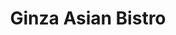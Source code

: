 ---
layout: place
title: "Ginza Asian Bistro"
permalink: /kentucky/louisville/ginza-asian-bistro.html
stateAbbr: KY
stateName: Kentucky
cityName: Louisville
seo:
  name: "Ginza Asian Bistro"
  type: Restaurant
  links: https://www.ginzaasianbistroky.com/
description: "Looking for sushi in Louisville, Kentucky? Check out Ginza Asian Bistro for a delightful Japanese dining experience. Enjoy a variety of sushi and other dishe..."
place_id: ChIJ1Yr5pryfaYgRuxmT7HgvoC0
photos:
  - name: >-
      places/ChIJ1Yr5pryfaYgRuxmT7HgvoC0/photos/AeeoHcLRRCae5JzStVyDP4s__VknZG0Fk6Nporz1MQFjQ4Bmhe8gN0WS_9aYl9KEqqOFLXwyUIYQH9DaU0nSeDIPNU-rETAiCpeIlpw8J5q8Sj-cOQkhrj5jcdIF1A1f9JA8_J66NLOzQ2CJ3khwA3H1xqy1P6y9JyFvRcaJ9faTBDF5Rq2j1rwbhHhO10_Veh0GpOhRTAfDoeZyAAH-ypcdUGZoy-JPXlj1qn-LL8qEUW1bYeQeX3mon1Eff7rROyJ0iQv9zivkJliX1gUxRUXkv_y2w5bOUWR3BK6yMRfkCF47V0zvVSZEBQeMKJuKJNt3mzYXxHEa4xtcI8J3FS7TydCDW6Lo5gzRPX9DoN4JsO_xCUgzSFvmdH99Lxm3O7M6pCNcVSSH7nULnPQsTdcB5NUTbeUNjvS3zNm-5u7NuGLVbQ
    widthPx: 4032
    heightPx: 3024
    authorAttributions:
      - displayName: South
        uri: https://maps.google.com/maps/contrib/104644408499832452999
        photoUri: >-
          https://lh3.googleusercontent.com/a-/ALV-UjVp-hWKB_enJZ6pYo-4S915yyoxPYGjr_WS8WQGnTAD_sd1zUM=s100-p-k-no-mo
    flagContentUri: >-
      https://www.google.com/local/imagery/report/?cb_client=maps_api_places.places_api&image_key=!1e10!2sCIHM0ogKEICAgID99LK8HQ&hl=en-US
    googleMapsUri: >-
      https://www.google.com/maps/place//data=!3m4!1e2!3m2!1sCIHM0ogKEICAgID99LK8HQ!2e10!4m2!3m1!1s0x88699fbca6f98ad5:0x2da02f78ec9319bb
  - name: >-
      places/ChIJ1Yr5pryfaYgRuxmT7HgvoC0/photos/AeeoHcL4dFtq-xxWE-cQUM-BOrA14cYMIHxaTIqm_ToHo3RMxaBrUEhPWWA37_3ZhcrLAqTqfrmEKPYBGUXxnXBxH2bn1lwxFF7t9XTrn0VUVQ7O6xGzuYbpxs7vrlDE1TcWPaIQ_RjzttAmfNM8U8R8uzxgT0iJ6KnVpnVa7w-wI0tTGlKmnGLs3SfycLE1KeMvRoHsbH6TdUkrUctzJg6jFNRlmvtal-hAsZrebjgbn2nFPWzEX1WYVqfR_87imqkHUe2F4hkxh_1h16q79FMYG6nW8N3KBbB2Z12VGwCTmNCL_FucN_HTvlveciOmdapvTqTEdDMS4iK4xuq7wTNjnEeAAz93M4iOkMa6EYWZrgTJIq5Bsh6-KRkUE_XRUar_Wrl7s1tkbqeQr6GThYb35r6SUmFNYqKpJiXguWdnGQeuVmOFdzAXk04B2LZP5D56
    widthPx: 4000
    heightPx: 3000
    authorAttributions:
      - displayName: Surav Shrestha
        uri: https://maps.google.com/maps/contrib/105809659866013100491
        photoUri: >-
          https://lh3.googleusercontent.com/a-/ALV-UjUP1Q0Bo3fWW-qMWqTz_U0nqUzsEuxqvfJfJ5q55INllV0lrFYWrw=s100-p-k-no-mo
    flagContentUri: >-
      https://www.google.com/local/imagery/report/?cb_client=maps_api_places.places_api&image_key=!1e10!2sCIABIhADycKzbxuWmmfaPYEAB0r0&hl=en-US
    googleMapsUri: >-
      https://www.google.com/maps/place//data=!3m4!1e2!3m2!1sCIABIhADycKzbxuWmmfaPYEAB0r0!2e10!4m2!3m1!1s0x88699fbca6f98ad5:0x2da02f78ec9319bb
  - name: >-
      places/ChIJ1Yr5pryfaYgRuxmT7HgvoC0/photos/AeeoHcJwcAb6Kk8SUxbyOK08qc-uG7d2FSAGC3Fw1dvRnOUuHnuUtImwn0XfbM4sog661jCtzrprfpSc_6hJPIwzL7Bg7MITKaFXCo4rbgl-cLvSVXZuU84_LKld7mW4WKBXl9amEPdTJ0h90UMVX0ACp9VCL8ya-jAfxoAliKTy1ZkxcWXDt7Q_X7FqXOkypryDd8ApX1duwlmS3-xfhCoT2yDyymfFevBxDqaQh22uvnSgBZ-HNLtigMkDRDw42la_HLvkhZV1UqICEjqfIscnBu_0O8SFZr-5jc29EmcdKbIghBNJmMn7RFDJVrsUBt5h_moH5yLa5Ac5FHeDAIU6TMu1fLlNnr6uzFlZwFNZOd2OqprUQGWI5YJyU7d_c5qaWCPpZwYX52W3QF0ZXdTaPpqSGfRttOj7PDVb93q_Ihda8A
    widthPx: 4000
    heightPx: 3000
    authorAttributions:
      - displayName: Robert Secreto
        uri: https://maps.google.com/maps/contrib/105285840866879731496
        photoUri: >-
          https://lh3.googleusercontent.com/a/ACg8ocLerwuwEgCWhx9RWcIau9v6tNhpag4xDJ30FMq4pHBal500jA=s100-p-k-no-mo
    flagContentUri: >-
      https://www.google.com/local/imagery/report/?cb_client=maps_api_places.places_api&image_key=!1e10!2sCIHM0ogKEICAgICjp7XFdw&hl=en-US
    googleMapsUri: >-
      https://www.google.com/maps/place//data=!3m4!1e2!3m2!1sCIHM0ogKEICAgICjp7XFdw!2e10!4m2!3m1!1s0x88699fbca6f98ad5:0x2da02f78ec9319bb
  - name: >-
      places/ChIJ1Yr5pryfaYgRuxmT7HgvoC0/photos/AeeoHcJp_2DhGqACx11yb91TbqriSeZOJcIGJoAt1ZRDYDBrZKjbuCZOXbpvj_W3pM08BmUil2PahDCmPwasdstR9KmRwfvNIGXWURHIDH-J0XAf8yEAwqq3LrDYOyXV2md0u2gD9oXiTtFVnlVAoJK1crpGAzQhEUhTYwXe2-io881Pq547EMEzfchgRAjS86pEH5qUpgXY2Sg6DeBDCG1URHLnNSADJXBtuUtf3H8tLMxnHuhr2vky85VohSlHDFjFR9TxFVCK5eg0F6WJ8NwZO1LKbV1gLMywIaHQeySDpYXU0Hi--RP1otPHRVgjgJuARib9n4E9t5xDcx0IQdMvTMTLztt0cuRQZDQiMYE5unSSOXAkiw6sKuwS4bshMHaSIBdPM-xA4zCvZoEuUg3_lc5mrHJUrmdxIpaeLIVzwEnyLqsU
    widthPx: 3024
    heightPx: 4032
    authorAttributions:
      - displayName: Ashley Dillingham
        uri: https://maps.google.com/maps/contrib/110602724643190696195
        photoUri: >-
          https://lh3.googleusercontent.com/a-/ALV-UjW670y41d2abrYN49bo0mtt3c2GYdq9V2xE8dakLeFLPWHw0hMP=s100-p-k-no-mo
    flagContentUri: >-
      https://www.google.com/local/imagery/report/?cb_client=maps_api_places.places_api&image_key=!1e10!2sCIHM0ogKEICAgICb2bCKmQE&hl=en-US
    googleMapsUri: >-
      https://www.google.com/maps/place//data=!3m4!1e2!3m2!1sCIHM0ogKEICAgICb2bCKmQE!2e10!4m2!3m1!1s0x88699fbca6f98ad5:0x2da02f78ec9319bb
  - name: >-
      places/ChIJ1Yr5pryfaYgRuxmT7HgvoC0/photos/AeeoHcIRKVGc0oeK_nLyN0-GLBa6HEtzTkBPm1zLcDTM6_LhIJyepf0655PbU2NC1NHjxPbA8Ox4v4Sl3s1BSGhbYC91Xk9lIA5ZffwbFvc8D7AxnWju8FB1fX-TLH9hsihVjaUhY7BJZMwlfjpyI-sk_nwWt9waqh6z9CDrpjw9_T4Y_mp5au3LxkqhfGcVN5rVAEUy7Lxe79y5bDDm3S2KiXmHKhR5oRjEKMq6jWzFCAIpHmEU_H8TSMqYN6g0_seXA0arS2CeFkZHRSObN5cGxuWzW-DRIG1lHqbRiESWIKpjOQhJgG0xLy6j7S_lcB95gnSqxPrUgolMIUe7hnTHzbSniHTcNA6mv24mOxSJVW7GgyElKO74y7y5TmbD34azJ3fJeoDppqNisDPWWoVIHkDZVLgvkTvK6bUFN3X60dJMnw
    widthPx: 3840
    heightPx: 2160
    authorAttributions:
      - displayName: Chris Kinberger
        uri: https://maps.google.com/maps/contrib/108222733444301267003
        photoUri: >-
          https://lh3.googleusercontent.com/a-/ALV-UjXcIM87dR73_jbvFGM7UzhHk-CUelsGcSD9CD4j5LCOyTzb3zd6zg=s100-p-k-no-mo
    flagContentUri: >-
      https://www.google.com/local/imagery/report/?cb_client=maps_api_places.places_api&image_key=!1e10!2sCIHM0ogKEICAgICOpKTHJg&hl=en-US
    googleMapsUri: >-
      https://www.google.com/maps/place//data=!3m4!1e2!3m2!1sCIHM0ogKEICAgICOpKTHJg!2e10!4m2!3m1!1s0x88699fbca6f98ad5:0x2da02f78ec9319bb
  - name: >-
      places/ChIJ1Yr5pryfaYgRuxmT7HgvoC0/photos/AeeoHcLRFPDQVnJkTeNE1Uy8SSGrLeGqFrP2XeCof9ndvsdD_KOupGjbds-wut0OPNKh9oBN-staVSB-J4fopwMx5_smMJ0FOtHgPAkDTxGv--O-U6vYtT-R7l7Nbo5hiLhklWFOXTfR1qfL33PScCDwVD6e1G7wCkti7t2zIkvTFtP-EZBP1jIu5T8H5Nl659LfekbDVXTdCb9kiCwLMMoXY6S3JM_JGfEp1ehjID-CysOyMXcLJwPvvuyYlsX0u9rNfBvrFnlWnFedhdMF0b1W_KpixAv1sQf_4Mo6wEBQtYpBQcN3R9Q5aG1p_A8btXykl_FFQQC8Rvm86lLea8A6hDX_osO75bn1mfjYOJar6fFrnA52a4sHPxVK1kJAWb4_px3PGgAV4JQwYJvimRzYm74NtV2qpV8pRkiXPWvgc7TBy_XU
    widthPx: 4032
    heightPx: 3024
    authorAttributions:
      - displayName: South
        uri: https://maps.google.com/maps/contrib/104644408499832452999
        photoUri: >-
          https://lh3.googleusercontent.com/a-/ALV-UjVp-hWKB_enJZ6pYo-4S915yyoxPYGjr_WS8WQGnTAD_sd1zUM=s100-p-k-no-mo
    flagContentUri: >-
      https://www.google.com/local/imagery/report/?cb_client=maps_api_places.places_api&image_key=!1e10!2sCIHM0ogKEICAgID99LK8_QE&hl=en-US
    googleMapsUri: >-
      https://www.google.com/maps/place//data=!3m4!1e2!3m2!1sCIHM0ogKEICAgID99LK8_QE!2e10!4m2!3m1!1s0x88699fbca6f98ad5:0x2da02f78ec9319bb
  - name: >-
      places/ChIJ1Yr5pryfaYgRuxmT7HgvoC0/photos/AeeoHcI_ZqDRIKHWgGyPJ_M0tJY4b-cZuxjii_NR_ArBrjdE4jjqJ3oqP6QoyYCHl6OWX3wIVQ00bd9pXZObQMxOaiuPVdHccjeq1GzqW0oj84qph5vpmc_6EUshe9THPzk26P5H94Uf4cZ1OlgDteKo9nBqfUNBIlZqBKe7Zd1ITr2Xk24q7MigJ6zv0eKoS-acqFTxjmep713qFesOFH5ZevKmEQZkVbjfhymG6kkQGjhkp3STouFT_553jrvQJYjmHHPcXSFBRMcwt4Z4Cnp8qn749h2x5ugSlkmJNeHR6f_0Np4OArgIrTHy7D8Xfg5Q27AG09ot0kr8b0rloU8HZnSLLCAFK_j4qhhv_lT4PB3Vb2Ij80HfAbtyypJr4XZglzpn14u4OOn-40evx1P3cXTBnrIfW6Scuoh7C1VPV3eoVrTs
    widthPx: 3600
    heightPx: 4800
    authorAttributions:
      - displayName: Caro
        uri: https://maps.google.com/maps/contrib/113884648174850211593
        photoUri: >-
          https://lh3.googleusercontent.com/a/ACg8ocKWwl8n1VrCxmTch_W7T6s2Zp3jlUzSh2ypd8HE1g8QTJD6Pmw=s100-p-k-no-mo
    flagContentUri: >-
      https://www.google.com/local/imagery/report/?cb_client=maps_api_places.places_api&image_key=!1e10!2sCIHM0ogKEICAgMDgw9e0hQE&hl=en-US
    googleMapsUri: >-
      https://www.google.com/maps/place//data=!3m4!1e2!3m2!1sCIHM0ogKEICAgMDgw9e0hQE!2e10!4m2!3m1!1s0x88699fbca6f98ad5:0x2da02f78ec9319bb
  - name: >-
      places/ChIJ1Yr5pryfaYgRuxmT7HgvoC0/photos/AeeoHcKLb6PPnI5sN5cFqVhvJ390clc1WdFJM5jkP2p3WkhgAZlg7LLvXdptpo11ZP0G-bUfV8yKBc9-L_Jz-ygB7MVIY-8ru4E7npKxchzPgCxN7DcLSafvcDTPQSbExhWm-7ahfxw7HueMkXJzfNK0XfDWWG_pR27z56cefqtTT6t1YDxt3AcuFDKpaYxYJPzKEIDSKQdZfSqjDfclbWq2kj0isguhc2JqsQ_OJQMSE2omBfruckO7KqRPyEHcGxZt27gO5RSqCjvlbWauOzcBePuf8NyaX8ixR6NmI8_LRYvQjNjpsjm_ErlNX18UXekxs81FjWbFdm3wApi8yUlBjKAxdjXurSOmvBaOFH5DQDa7uFQPtbPDKqDu89PXAxKrtn5N9za5BWWjyvuLeQ7xCy1Cc6Z_YF47ovR6XHZfAF8KcQ
    widthPx: 4032
    heightPx: 3024
    authorAttributions:
      - displayName: South
        uri: https://maps.google.com/maps/contrib/104644408499832452999
        photoUri: >-
          https://lh3.googleusercontent.com/a-/ALV-UjVp-hWKB_enJZ6pYo-4S915yyoxPYGjr_WS8WQGnTAD_sd1zUM=s100-p-k-no-mo
    flagContentUri: >-
      https://www.google.com/local/imagery/report/?cb_client=maps_api_places.places_api&image_key=!1e10!2sCIHM0ogKEICAgID99LK8FQ&hl=en-US
    googleMapsUri: >-
      https://www.google.com/maps/place//data=!3m4!1e2!3m2!1sCIHM0ogKEICAgID99LK8FQ!2e10!4m2!3m1!1s0x88699fbca6f98ad5:0x2da02f78ec9319bb
  - name: >-
      places/ChIJ1Yr5pryfaYgRuxmT7HgvoC0/photos/AeeoHcLOETJXGSsJKs2qxEQZpji6KCGU6oR3TPTEgvTco2fFotsUWH_HkX8rRPNldEzbTxeXgxHyn_Uz9ISXRvjUt7LQvRhT7T--51qIooQUQ85tOirrkjaae3D-1DW5oEVXV0ImVljYK90PP96cH2Lcd-neWHy511W64pbHDN9abR-Ejx82OjJ1TL9F1zTko7okMELy_1CISjAjEWLKWPHYTLxf6k-jSLu3mOiwzCHyCENc11hl4SemdY1wgFHUkMbIdWYJAuxlV0ZB0BKTDr3_DB8WPtRWGftPwSL4j1-yEhSCdmVoxfvRDZBHMgqhkDTLapt_HD24WO1IFFya5ADWVBmqS08AmYD7qDZFo92ebrEJjO69I9VAzgD1hJzI29HvQFD10K__3Sx7w3d49oN0ZADGbbkiKjSRPz9eSh9Kvdur8dY
    widthPx: 4029
    heightPx: 2642
    authorAttributions:
      - displayName: South
        uri: https://maps.google.com/maps/contrib/104644408499832452999
        photoUri: >-
          https://lh3.googleusercontent.com/a-/ALV-UjVp-hWKB_enJZ6pYo-4S915yyoxPYGjr_WS8WQGnTAD_sd1zUM=s100-p-k-no-mo
    flagContentUri: >-
      https://www.google.com/local/imagery/report/?cb_client=maps_api_places.places_api&image_key=!1e10!2sCIHM0ogKEICAgID99LK8pQE&hl=en-US
    googleMapsUri: >-
      https://www.google.com/maps/place//data=!3m4!1e2!3m2!1sCIHM0ogKEICAgID99LK8pQE!2e10!4m2!3m1!1s0x88699fbca6f98ad5:0x2da02f78ec9319bb
  - name: >-
      places/ChIJ1Yr5pryfaYgRuxmT7HgvoC0/photos/AeeoHcJBa8VtSEnNAtsv-h34LWYeycDydBYk_i6XUNyRofvWV5RLZcN6xS_4e8kHz64RxJ93weA1XAUIWE3gogEjx2IveJrIScOx-3qnit5r3_S7QADN8bHMoZUVOYObJ4RVhnoHyK5uEP7HdIwPwpjWHBx_i_2PflPTQExmueWrwegMdivLDs-QI5QmrVwqgO-ciaLMDfX4FhmiGXnFB-fiIFeJdkHycfPCtN5ij9l_nWZJF7BgBETyg5zqWn5gRbAF4NGvQDTSUuvjFhKdj99A-TKx3UoRuebPpKvCSwjpU_ZwkSbr7OTNMPqFLmc3cDEo2ntCwfwikP-JdoMP8m1NQiGavTOBhA8qSg9yrJv6WLb8QOAixbfAdogthN43-0jHG1Tl4QjrHzv0tR6tgVsJhMx7YxAz_Wl05RNbvj-Ib0kEVhs
    widthPx: 4032
    heightPx: 3024
    authorAttributions:
      - displayName: South
        uri: https://maps.google.com/maps/contrib/104644408499832452999
        photoUri: >-
          https://lh3.googleusercontent.com/a-/ALV-UjVp-hWKB_enJZ6pYo-4S915yyoxPYGjr_WS8WQGnTAD_sd1zUM=s100-p-k-no-mo
    flagContentUri: >-
      https://www.google.com/local/imagery/report/?cb_client=maps_api_places.places_api&image_key=!1e10!2sCIHM0ogKEICAgID99LK85QE&hl=en-US
    googleMapsUri: >-
      https://www.google.com/maps/place//data=!3m4!1e2!3m2!1sCIHM0ogKEICAgID99LK85QE!2e10!4m2!3m1!1s0x88699fbca6f98ad5:0x2da02f78ec9319bb
address: 9420 Shelbyville Rd, Louisville, KY 40222, USA
street: 9420 Shelbyville Rd
city: Louisville
state: KY
zip: '40222'
country: USA
neighborhood: null
latitude: '38.245970'
longitude: '-85.575662'
accessibility_options:
  wheelchairAccessibleParking: true
  wheelchairAccessibleEntrance: true
  wheelchairAccessibleRestroom: true
  wheelchairAccessibleSeating: true
business_status: OPERATIONAL
name: Ginza Asian Bistro
google_maps_links:
  directionsUri: >-
    https://www.google.com/maps/dir//''/data=!4m7!4m6!1m1!4e2!1m2!1m1!1s0x88699fbca6f98ad5:0x2da02f78ec9319bb!3e0
  placeUri: https://maps.google.com/?cid=3287679924392106427
  writeAReviewUri: >-
    https://www.google.com/maps/place//data=!4m3!3m2!1s0x88699fbca6f98ad5:0x2da02f78ec9319bb!12e1
  reviewsUri: >-
    https://www.google.com/maps/place//data=!4m4!3m3!1s0x88699fbca6f98ad5:0x2da02f78ec9319bb!9m1!1b1
  photosUri: >-
    https://www.google.com/maps/place//data=!4m3!3m2!1s0x88699fbca6f98ad5:0x2da02f78ec9319bb!10e5
primary_type: Japanese Restaurant
opening_hours:
  regular: null
  current: null
secondary_opening_hours:
  regular:
    weekdayDescriptions: null
    type: null
  current:
    weekdayDescriptions: null
    type: null
phone: (502) 749-8878
price_level: PRICE_LEVEL_MODERATE
price_range: $10 &ndash; $20
rating: '4.5'
rating_count: 421
website: https://www.ginzaasianbistroky.com/
reviews: null
parking_options: null
payment_options: null
allow_dogs: null
curbside_pickup: null
delivery: null
dine_in: null
good_for_children: null
good_for_groups: null
good_for_sports: null
live_music: null
menu_for_children: null
outdoor_seating: null
reservable: null
restroom: null
serves_beer: null
serves_breakfast: null
serves_brunch: null
serves_cocktails: null
serves_coffee: null
serves_dinner: null
serves_dessert: null
serves_lunch: null
serves_vegetarian_food: null
serves_wine: null
takeout: null
summary: null

---